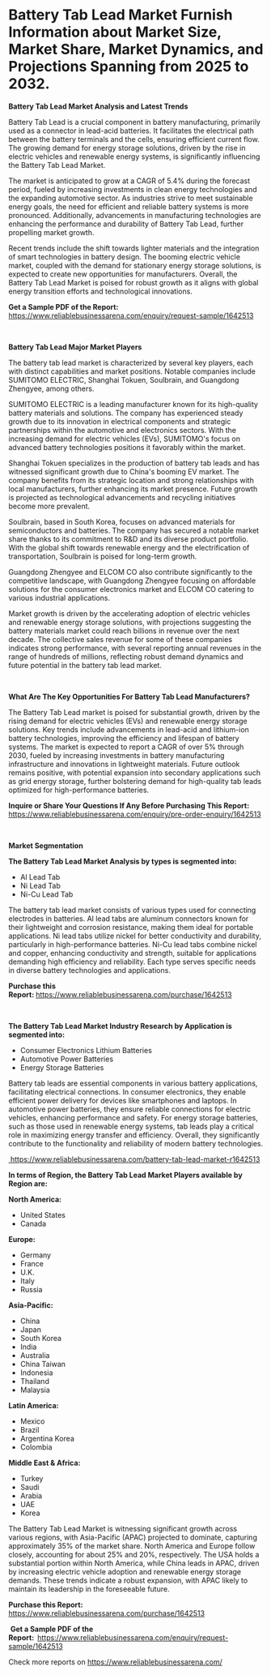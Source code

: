 <p><h1>Battery Tab Lead Market Furnish Information about Market Size, Market Share, Market Dynamics, and Projections Spanning from 2025 to 2032.</h1></p><p><strong>Battery Tab Lead Market Analysis and Latest Trends</strong></p>
<p><p>Battery Tab Lead is a crucial component in battery manufacturing, primarily used as a connector in lead-acid batteries. It facilitates the electrical path between the battery terminals and the cells, ensuring efficient current flow. The growing demand for energy storage solutions, driven by the rise in electric vehicles and renewable energy systems, is significantly influencing the Battery Tab Lead Market.</p><p>The market is anticipated to grow at a CAGR of 5.4% during the forecast period, fueled by increasing investments in clean energy technologies and the expanding automotive sector. As industries strive to meet sustainable energy goals, the need for efficient and reliable battery systems is more pronounced. Additionally, advancements in manufacturing technologies are enhancing the performance and durability of Battery Tab Lead, further propelling market growth.</p><p>Recent trends include the shift towards lighter materials and the integration of smart technologies in battery design. The booming electric vehicle market, coupled with the demand for stationary energy storage solutions, is expected to create new opportunities for manufacturers. Overall, the Battery Tab Lead Market is poised for robust growth as it aligns with global energy transition efforts and technological innovations.</p></p>
<p><strong>Get a Sample PDF of the Report:&nbsp;</strong> <a href="https://www.reliablebusinessarena.com/enquiry/request-sample/1642513?utm_campaign=3457&utm_medium=2&utm_source=Github&utm_content=ia&utm_term=24032025&utm_id=battery-tab-lead">https://www.reliablebusinessarena.com/enquiry/request-sample/1642513</a></p>
<p>&nbsp;</p>
<p><strong>Battery Tab Lead Major Market Players</strong></p>
<p><p>The battery tab lead market is characterized by several key players, each with distinct capabilities and market positions. Notable companies include SUMITOMO ELECTRIC, Shanghai Tokuen, Soulbrain, and Guangdong Zhengyee, among others.</p><p>SUMITOMO ELECTRIC is a leading manufacturer known for its high-quality battery materials and solutions. The company has experienced steady growth due to its innovation in electrical components and strategic partnerships within the automotive and electronics sectors. With the increasing demand for electric vehicles (EVs), SUMITOMO's focus on advanced battery technologies positions it favorably within the market.</p><p>Shanghai Tokuen specializes in the production of battery tab leads and has witnessed significant growth due to China's booming EV market. The company benefits from its strategic location and strong relationships with local manufacturers, further enhancing its market presence. Future growth is projected as technological advancements and recycling initiatives become more prevalent.</p><p>Soulbrain, based in South Korea, focuses on advanced materials for semiconductors and batteries. The company has secured a notable market share thanks to its commitment to R&D and its diverse product portfolio. With the global shift towards renewable energy and the electrification of transportation, Soulbrain is poised for long-term growth.</p><p>Guangdong Zhengyee and ELCOM CO also contribute significantly to the competitive landscape, with Guangdong Zhengyee focusing on affordable solutions for the consumer electronics market and ELCOM CO catering to various industrial applications. </p><p>Market growth is driven by the accelerating adoption of electric vehicles and renewable energy storage solutions, with projections suggesting the battery materials market could reach billions in revenue over the next decade. The collective sales revenue for some of these companies indicates strong performance, with several reporting annual revenues in the range of hundreds of millions, reflecting robust demand dynamics and future potential in the battery tab lead market.</p></p>
<p>&nbsp;</p>
<p><strong>What Are The Key Opportunities For Battery Tab Lead Manufacturers?</strong></p>
<p><p>The Battery Tab Lead market is poised for substantial growth, driven by the rising demand for electric vehicles (EVs) and renewable energy storage solutions. Key trends include advancements in lead-acid and lithium-ion battery technologies, improving the efficiency and lifespan of battery systems. The market is expected to report a CAGR of over 5% through 2030, fueled by increasing investments in battery manufacturing infrastructure and innovations in lightweight materials. Future outlook remains positive, with potential expansion into secondary applications such as grid energy storage, further bolstering demand for high-quality tab leads optimized for high-performance batteries.</p></p>
<p><strong>Inquire or Share Your Questions If Any Before Purchasing This Report:</strong> <a href="https://www.reliablebusinessarena.com/enquiry/pre-order-enquiry/1642513?utm_campaign=3457&utm_medium=2&utm_source=Github&utm_content=ia&utm_term=24032025&utm_id=battery-tab-lead">https://www.reliablebusinessarena.com/enquiry/pre-order-enquiry/1642513</a></p>
<p>&nbsp;</p>
<p><strong>Market Segmentation</strong></p>
<p><strong>The Battery Tab Lead Market Analysis by types is segmented into:</strong></p>
<p><ul><li>Al Lead Tab</li><li>Ni Lead Tab</li><li>Ni-Cu Lead Tab</li></ul></p>
<p><p>The battery tab lead market consists of various types used for connecting electrodes in batteries. Al lead tabs are aluminum connectors known for their lightweight and corrosion resistance, making them ideal for portable applications. Ni lead tabs utilize nickel for better conductivity and durability, particularly in high-performance batteries. Ni-Cu lead tabs combine nickel and copper, enhancing conductivity and strength, suitable for applications demanding high efficiency and reliability. Each type serves specific needs in diverse battery technologies and applications.</p></p>
<p><strong>Purchase this Report:&nbsp;</strong><a href="https://www.reliablebusinessarena.com/purchase/1642513?utm_campaign=3457&utm_medium=2&utm_source=Github&utm_content=ia&utm_term=24032025&utm_id=battery-tab-lead">https://www.reliablebusinessarena.com/purchase/1642513</a></p>
<p>&nbsp;</p>
<p><strong>The Battery Tab Lead Market Industry Research by Application is segmented into:</strong></p>
<p><ul><li>Consumer Electronics Lithium Batteries</li><li>Automotive Power Batteries</li><li>Energy Storage Batteries</li></ul></p>
<p><p>Battery tab leads are essential components in various battery applications, facilitating electrical connections. In consumer electronics, they enable efficient power delivery for devices like smartphones and laptops. In automotive power batteries, they ensure reliable connections for electric vehicles, enhancing performance and safety. For energy storage batteries, such as those used in renewable energy systems, tab leads play a critical role in maximizing energy transfer and efficiency. Overall, they significantly contribute to the functionality and reliability of modern battery technologies.</p></p>
<p><a href="https://www.reliablebusinessarena.com/battery-tab-lead-market-r1642513?utm_campaign=3457&utm_medium=2&utm_source=Github&utm_content=ia&utm_term=24032025&utm_id=battery-tab-lead">&nbsp;https://www.reliablebusinessarena.com/battery-tab-lead-market-r1642513</a></p>
<p><strong>In terms of Region, the Battery Tab Lead Market Players available by Region are:</strong></p>
<p>
    <p> <strong> North America: </strong>
        <ul>
            <li>United States</li>
            <li>Canada</li>
        </ul>
        </p> 
    <p> <strong> Europe: </strong>
        <ul>
            <li>Germany</li>
            <li>France</li>
            <li>U.K.</li>
            <li>Italy</li>
            <li>Russia</li>
        </ul>
        </p> 
    <p> <strong> Asia-Pacific: </strong>
        <ul>
            <li>China</li>
            <li>Japan</li>
            <li>South Korea</li>
            <li>India</li>
            <li>Australia</li>
            <li>China Taiwan</li>
            <li>Indonesia</li>
            <li>Thailand</li>
            <li>Malaysia</li>
        </ul>
        </p> 
    <p> <strong> Latin America: </strong>
        <ul>
            <li>Mexico</li>
            <li>Brazil</li>
            <li>Argentina Korea</li>
            <li>Colombia</li>
        </ul>
        </p> 
    <p> <strong> Middle East & Africa: </strong>
        <ul>
            <li>Turkey</li>
            <li>Saudi</li>
            <li>Arabia</li>
            <li>UAE</li>
            <li>Korea</li>
        </ul>
    </p>
    </p>
<p><p>The Battery Tab Lead Market is witnessing significant growth across various regions, with Asia-Pacific (APAC) projected to dominate, capturing approximately 35% of the market share. North America and Europe follow closely, accounting for about 25% and 20%, respectively. The USA holds a substantial portion within North America, while China leads in APAC, driven by increasing electric vehicle adoption and renewable energy storage demands. These trends indicate a robust expansion, with APAC likely to maintain its leadership in the foreseeable future.</p></p>
<p><strong>Purchase this Report: </strong><a href="https://www.reliablebusinessarena.com/purchase/1642513?utm_campaign=3457&utm_medium=2&utm_source=Github&utm_content=ia&utm_term=24032025&utm_id=battery-tab-lead">https://www.reliablebusinessarena.com/purchase/1642513</a></p>
<p>&nbsp;<strong>Get a Sample PDF of the Report:&nbsp;&nbsp;</strong><a href="https://www.reliablebusinessarena.com/enquiry/request-sample/1642513?utm_campaign=3457&utm_medium=2&utm_source=Github&utm_content=ia&utm_term=24032025&utm_id=battery-tab-lead">https://www.reliablebusinessarena.com/enquiry/request-sample/1642513</a></p>
<p><strong></strong></p>
<p>Check more reports on <a href="https://www.reliablebusinessarena.com/?utm_campaign=3457&utm_medium=2&utm_source=Github&utm_content=ia&utm_term=24032025&utm_id=battery-tab-lead">https://www.reliablebusinessarena.com/</a></p>